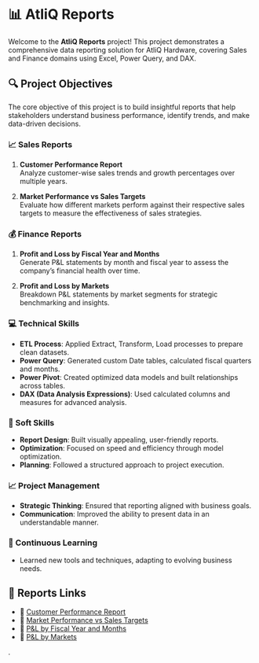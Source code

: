 # 📊 AtliQ Reports

Welcome to the **AtliQ Reports** project! This project demonstrates a comprehensive data reporting solution for AtliQ Hardware, covering Sales and Finance domains using Excel, Power Query, and DAX.

## 🔍 Project Objectives

The core objective of this project is to build insightful reports that help stakeholders understand business performance, identify trends, and make data-driven decisions.

### 📈 Sales Reports

1. **Customer Performance Report**  
   Analyze customer-wise sales trends and growth percentages over multiple years.

2. **Market Performance vs Sales Targets**  
   Evaluate how different markets perform against their respective sales targets to measure the effectiveness of sales strategies.

### 💰 Finance Reports

1. **Profit and Loss by Fiscal Year and Months**  
   Generate P&L statements by month and fiscal year to assess the company’s financial health over time.

2. **Profit and Loss by Markets**  
   Breakdown P&L statements by market segments for strategic benchmarking and insights.

### 💻 Technical Skills
- **ETL Process**: Applied Extract, Transform, Load processes to prepare clean datasets.
- **Power Query**: Generated custom Date tables, calculated fiscal quarters and months.
- **Power Pivot**: Created optimized data models and built relationships across tables.
- **DAX (Data Analysis Expressions)**: Used calculated columns and measures for advanced analysis.

### 🤝 Soft Skills
- **Report Design**: Built visually appealing, user-friendly reports.
- **Optimization**: Focused on speed and efficiency through model optimization.
- **Planning**: Followed a structured approach to project execution.

### 📈 Project Management
- **Strategic Thinking**: Ensured that reporting aligned with business goals.
- **Communication**: Improved the ability to present data in an understandable manner.

### 🚀 Continuous Learning
- Learned new tools and techniques, adapting to evolving business needs.

## 📂 Reports Links


- 📌 [Customer Performance Report](https://github.com/prachi885/Sales-and-Finance-Analytics/blob/main/AtliQ%20Customer%20Performance%20Report.pdf)  
- 📌 [Market Performance vs Sales Targets](https://github.com/prachi885/Sales-and-Finance-Analytics/blob/main/AtliQ%20Market%20Performance%20Report.pdf)  
- 📌 [P&L by Fiscal Year and Months](https://github.com/prachi885/Sales-and-Finance-Analytics/blob/main/AtliQ%20P%26L%20Statement%20by%20Months.pdf)  
- 📌 [P&L by Markets](https://github.com/prachi885/Sales-and-Finance-Analytics/blob/main/AtliQ%20P%26L%20Statement%20by%20Markets.pdf)

.







